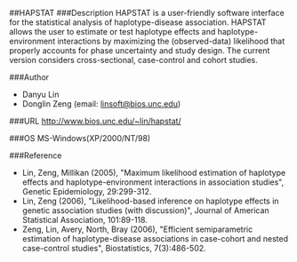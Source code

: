 ##HAPSTAT
###Description
HAPSTAT is a user-friendly software interface for the statistical analysis of haplotype-disease association. HAPSTAT allows the user to estimate or test haplotype effects and haplotype-environment interactions by maximizing the (observed-data) likelihood that properly accounts for phase uncertainty and study design. The current version considers cross-sectional, case-control and cohort studies.

###Author
* Danyu Lin
* Donglin Zeng (email: linsoft@bios.unc.edu)

###URL
http://www.bios.unc.edu/~lin/hapstat/

###OS
MS-Windows(XP/2000/NT/98)

###Reference
* Lin, Zeng, Millikan (2005), "Maximum likelihood estimation of haplotype effects and haplotype-environment interactions in association studies", Genetic Epidemiology, 29:299-312.
* Lin, Zeng (2006), "Likelihood-based inference on haplotype effects in genetic association studies (with discussion)", Journal of American Statistical Association, 101:89-118.
* Zeng, Lin, Avery, North, Bray (2006), "Efficient semiparametric estimation of haplotype-disease associations in case-cohort and nested case-control studies", Biostatistics, 7(3):486-502.


